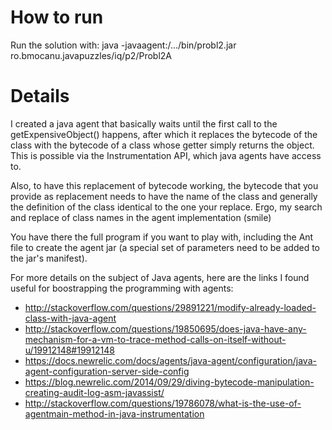 # How to run
Run the solution with:
java -javaagent:/.../bin/probl2.jar ro.bmocanu.javapuzzles/iq/p2/Probl2A

# Details
I created a java agent that basically waits until the first call to the getExpensiveObject() happens,
after which it replaces the bytecode of the class with the bytecode of a class whose getter simply returns the object.
This is possible via the Instrumentation API, which java agents have access to.

Also, to have this replacement of bytecode working, the bytecode that you provide as replacement needs to have
the name of the class and generally the definition of the class identical to the one your replace.
Ergo, my search and replace of class names in the agent implementation (smile)

You have there the full program if you want to play with, including the Ant file to create the agent jar
(a special set of parameters need to be added to the jar's manifest).

For more details on the subject of Java agents, here are the links I found useful for boostrapping the programming with agents:
* http://stackoverflow.com/questions/29891221/modify-already-loaded-class-with-java-agent
* http://stackoverflow.com/questions/19850695/does-java-have-any-mechanism-for-a-vm-to-trace-method-calls-on-itself-without-u/19912148#19912148
* https://docs.newrelic.com/docs/agents/java-agent/configuration/java-agent-configuration-server-side-config
* https://blog.newrelic.com/2014/09/29/diving-bytecode-manipulation-creating-audit-log-asm-javassist/
* http://stackoverflow.com/questions/19786078/what-is-the-use-of-agentmain-method-in-java-instrumentation